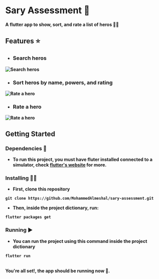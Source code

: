 # Sary Assessment 🚀

 <strong>A flutter app to show, sort, and rate a list of heros 🦸‍♂️ <strong/>

## Features ⭐

- ### Search heros
![Search heros](https://media.giphy.com/media/ZS2WovAhqhjabRLrrL/giphy.gif)
- ### Sort heros by name, powers, and rating
![Rate a hero](https://media.giphy.com/media/tqwReqsbUAVFTIFFXO/giphy.gif)
- ### Rate a hero
![Rate a hero](https://media.giphy.com/media/7cZimoWSlJlOlZVopQ/giphy.gif)


## Getting Started

### Dependencies 🏴󠁶󠁥󠁷󠁿

* To run this project, you must have fluter installed connected to a simulator, check [flutter's website](https://flutter.dev/) for more.

### Installing 👨‍💻

* First, clone this repository 
```
git clone https://github.com/MohammedAlmeshal/sary-assessment.git
```

* Then, inside the project dictionary, run:
```
flutter packages get
```



### Running ▶️

* You can run the project using this command inside the project dictionary

```
flutter run
```
<br/>
You're all set!, the app should be running now 🎉.
